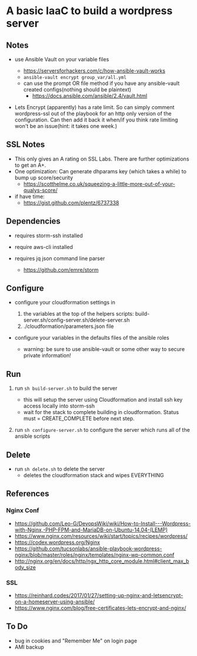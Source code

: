 # A basic IaaC to build a wordpress server

## Notes

- use Ansible Vault on your variable files

  - https://serversforhackers.com/c/how-ansible-vault-works
  - `ansible-vault encrypt group_var/all.yml`
  - can use the prompt OR file method if you have any ansible-vault created configs(nothing should be plaintext)
    - https://docs.ansible.com/ansible/2.4/vault.html

- Lets Encrypt (apparently) has a rate limit. So can simply comment wordpress-ssl out of the playbook for an http only version of the configuration. Can then add it back it when/if you think rate limiting won't be an issue(hint: it takes one week.)

## SSL Notes

- This only gives an A rating on SSL Labs. There are further optimizations to get an A+.
- One optimization: Can generate dhparams key (which takes a while) to bump up score/security
  - https://scotthelme.co.uk/squeezing-a-little-more-out-of-your-qualys-score/
- if have time:
  - https://gist.github.com/plentz/6737338

## Dependencies

- requires storm-ssh installed
- require aws-cli installed
- requires jq json command line parser

  - https://github.com/emre/storm

## Configure

- configure your cloudformation settings in

  1. the variables at the top of the helpers scripts: build-server.sh/config-server.sh/delete-server.sh
  2. ./cloudformation/parameters.json file

- configure your variables in the defaults files of the ansible roles
  - warning: be sure to use ansible-vault or some other way to secure private information!

## Run

1. run `sh build-server.sh` to build the server

   - this will setup the server using Cloudformation and install ssh key access locally into storm-ssh
   - wait for the stack to complete building in cloudformation. Status must = CREATE_COMPLETE before next step.

2. run `sh configure-server.sh` to configure the server which runs all of the ansible scripts

## Delete

- run `sh delete.sh` to delete the server
  - deletes the cloudformation stack and wipes EVERYTHING

## References

### Nginx Conf

- https://github.com/Leo-G/DevopsWiki/wiki/How-to-Install---Wordpress-with-Nginx,-PHP-FPM-and-MariaDB-on-Ubuntu-14.04-(LEMP)
- https://www.nginx.com/resources/wiki/start/topics/recipes/wordpress/
- https://codex.wordpress.org/Nginx
- https://github.com/tucsonlabs/ansible-playbook-wordpress-nginx/blob/master/roles/nginx/templates/nginx-wp-common.conf
- http://nginx.org/en/docs/http/ngx_http_core_module.html#client_max_body_size

### SSL

- https://reinhard.codes/2017/01/27/setting-up-nginx-and-letsencrypt-on-a-homeserver-using-ansible/
- https://www.nginx.com/blog/free-certificates-lets-encrypt-and-nginx/

## To Do

- bug in cookies and "Remember Me" on login page
- AMI backup
